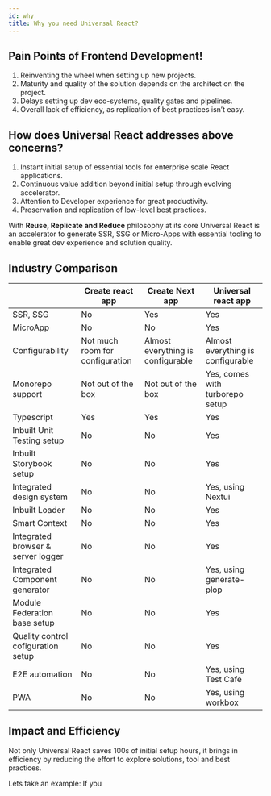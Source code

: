 ```yaml
---
id: why
title: Why you need Universal React? 
---
```


## Pain Points of Frontend Development!
1. Reinventing the wheel when setting up new projects. 
2. Maturity and quality of the solution depends on the architect on the project.
3. Delays setting up dev eco-systems, quality gates and pipelines.
4. Overall lack of efficiency, as replication of best practices isn’t easy. 

## How does Universal React addresses above concerns? 
1. Instant initial setup of essential tools for enterprise scale React applications. 
2. Continuous value addition beyond initial setup through evolving accelerator.
3. Attention to Developer experience for great productivity.
4. Preservation and replication of low-level best practices. 

With **Reuse, Replicate and Reduce**  philosophy at its core Universal React is an accelerator to generate SSR, SSG or Micro-Apps with essential tooling to enable great dev experience and solution quality.

## Industry Comparison 
|  | Create react app | Create Next app | Universal react app |
| ------ | ------ |  ------ | ------ |
| SSR, SSG | No | Yes | Yes
| MicroApp | No | No | Yes
| Configurability | Not much room for configuration | Almost everything is configurable | Almost everything is configurable
| Monorepo support | Not out of the box | Not out of the box | Yes, comes with turborepo setup
| Typescript | Yes | Yes | Yes
| Inbuilt Unit Testing setup | No | No | Yes
| Inbuilt Storybook setup | No | No | Yes
| Integrated design system | No | No | Yes, using Nextui
| Inbuilt Loader | No | No | Yes 
| Smart Context | No | No | Yes
| Integrated browser & server logger | No | No | Yes
| Integrated Component generator | No | No | Yes, using generate-plop
| Module Federation base setup | No | No | Yes
|Quality control cofiguration setup | No | No | Yes
| E2E automation | No | No | Yes, using Test Cafe
| PWA | No | No | Yes, using workbox

## Impact and Efficiency 

Not only Universal React saves 100s of initial setup hours, it brings in efficiency by reducing the effort to explore solutions, tool and best practices. 

Lets take an example: If you 